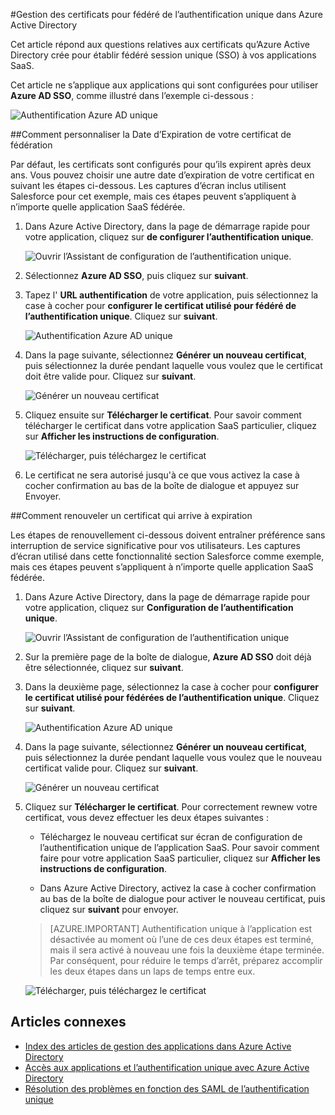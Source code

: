 <properties
    pageTitle="Comment gérer les certificats de fédération dans Azure AD | Microsoft Azure"
    description="Découvrez comment personnaliser la date d’expiration pour vos certificats de fédération et comment renouveler les certificats arrive à expiration."
    services="active-directory"
    documentationCenter=""
    authors="asmalser-msft"
    manager="femila"
    editor=""/>

<tags
    ms.service="active-directory"
    ms.workload="identity"
    ms.tgt_pltfrm="na"
    ms.devlang="na"
    ms.topic="article"
    ms.date="02/09/2016"
    ms.author="asmalser-msft"/>

#<a name="managing-certificates-for-federated-single-sign-on-in-azure-active-directory"></a>Gestion des certificats pour fédéré de l’authentification unique dans Azure Active Directory

Cet article répond aux questions relatives aux certificats qu’Azure Active Directory crée pour établir fédéré session unique (SSO) à vos applications SaaS.

Cet article ne s’applique aux applications qui sont configurées pour utiliser **Azure AD SSO**, comme illustré dans l’exemple ci-dessous :

![Authentification Azure AD unique](./media/active-directory-sso-certs/fed-sso.PNG)

##<a name="how-to-customize-the-expiration-date-for-your-federation-certificate"></a>Comment personnaliser la Date d’Expiration de votre certificat de fédération

Par défaut, les certificats sont configurés pour qu’ils expirent après deux ans. Vous pouvez choisir une autre date d’expiration de votre certificat en suivant les étapes ci-dessous. Les captures d’écran inclus utilisent Salesforce pour cet exemple, mais ces étapes peuvent s’appliquent à n’importe quelle application SaaS fédérée.

1. Dans Azure Active Directory, dans la page de démarrage rapide pour votre application, cliquez sur **de configurer l’authentification unique**.

    ![Ouvrir l’Assistant de configuration de l’authentification unique.](./media/active-directory-sso-certs/config-sso.png)

2. Sélectionnez **Azure AD SSO**, puis cliquez sur **suivant**.

3. Tapez l' **URL authentification** de votre application, puis sélectionnez la case à cocher pour **configurer le certificat utilisé pour fédéré de l’authentification unique**. Cliquez sur **suivant**.

    ![Authentification Azure AD unique](./media/active-directory-sso-certs/new-app-config-sso.PNG)

4. Dans la page suivante, sélectionnez **Générer un nouveau certificat**, puis sélectionnez la durée pendant laquelle vous voulez que le certificat doit être valide pour. Cliquez sur **suivant**.

    ![Générer un nouveau certificat](./media/active-directory-sso-certs/new-app-config-cert.PNG)

5. Cliquez ensuite sur **Télécharger le certificat**. Pour savoir comment télécharger le certificat dans votre application SaaS particulier, cliquez sur **Afficher les instructions de configuration**.

    ![Télécharger, puis téléchargez le certificat](./media/active-directory-sso-certs/new-app-config-app.PNG)

6. Le certificat ne sera autorisé jusqu'à ce que vous activez la case à cocher confirmation au bas de la boîte de dialogue et appuyez sur Envoyer.

##<a name="how-to-renew-a-certificate-that-will-soon-expire"></a>Comment renouveler un certificat qui arrive à expiration

Les étapes de renouvellement ci-dessous doivent entraîner préférence sans interruption de service significative pour vos utilisateurs. Les captures d’écran utilisé dans cette fonctionnalité section Salesforce comme exemple, mais ces étapes peuvent s’appliquent à n’importe quelle application SaaS fédérée.

1. Dans Azure Active Directory, dans la page de démarrage rapide pour votre application, cliquez sur **Configuration de l’authentification unique**.

    ![Ouvrir l’Assistant de configuration de l’authentification unique](./media/active-directory-sso-certs/renew-sso-button.PNG)

2. Sur la première page de la boîte de dialogue, **Azure AD SSO** doit déjà être sélectionnée, cliquez sur **suivant**.

3. Dans la deuxième page, sélectionnez la case à cocher pour **configurer le certificat utilisé pour fédérées de l’authentification unique**. Cliquez sur **suivant**.

    ![Authentification Azure AD unique](./media/active-directory-sso-certs/renew-config-sso.PNG)

4. Dans la page suivante, sélectionnez **Générer un nouveau certificat**, puis sélectionnez la durée pendant laquelle vous voulez que le nouveau certificat valide pour. Cliquez sur **suivant**.

    ![Générer un nouveau certificat](./media/active-directory-sso-certs/new-app-config-cert.PNG)

5. Cliquez sur **Télécharger le certificat**. Pour correctement rewnew votre certificat, vous devez effectuer les deux étapes suivantes :

    - Téléchargez le nouveau certificat sur écran de configuration de l’authentification unique de l’application SaaS. Pour savoir comment faire pour votre application SaaS particulier, cliquez sur **Afficher les instructions de configuration**.

    - Dans Azure Active Directory, activez la case à cocher confirmation au bas de la boîte de dialogue pour activer le nouveau certificat, puis cliquez sur **suivant** pour envoyer.

    > [AZURE.IMPORTANT] Authentification unique à l’application est désactivée au moment où l’une de ces deux étapes est terminé, mais il sera activé à nouveau une fois la deuxième étape terminée. Par conséquent, pour réduire le temps d’arrêt, préparez accomplir les deux étapes dans un laps de temps entre eux.

    ![Télécharger, puis téléchargez le certificat](./media/active-directory-sso-certs/renew-config-app.PNG)

## <a name="related-articles"></a>Articles connexes

- [Index des articles de gestion des applications dans Azure Active Directory](active-directory-apps-index.md)
- [Accès aux applications et l’authentification unique avec Azure Active Directory](active-directory-appssoaccess-whatis.md)
- [Résolution des problèmes en fonction des SAML de l’authentification unique](active-directory-saml-debugging.md)
